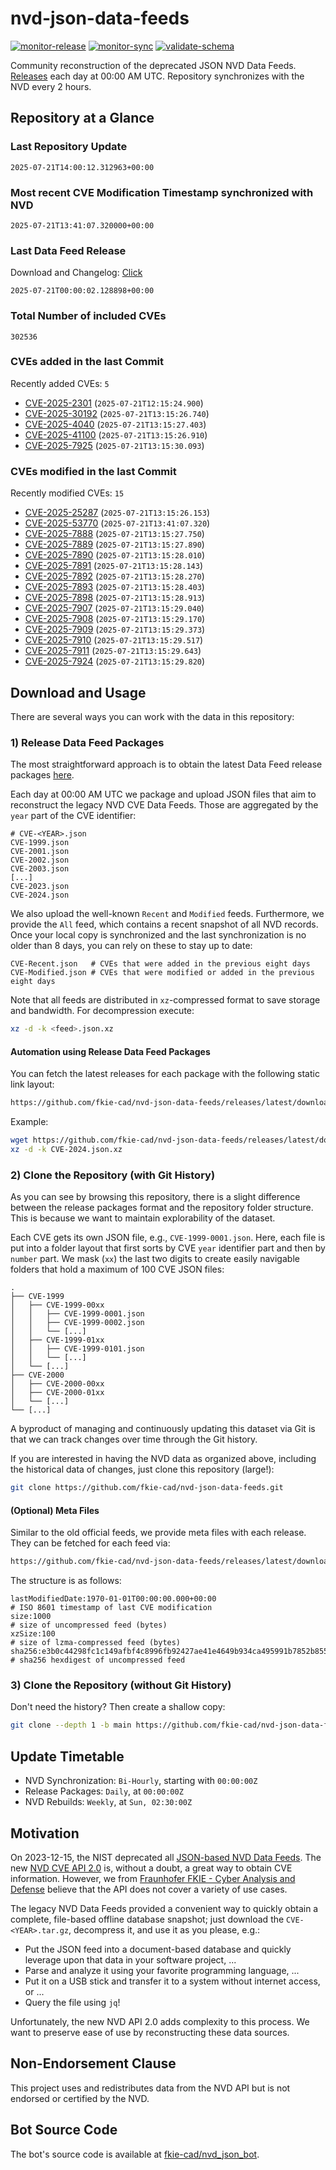 # nvd-json-data-feeds

[![monitor-release](https://github.com/fkie-cad/nvd-json-data-feeds/actions/workflows/monitor_release.yml/badge.svg)](https://github.com/fkie-cad/nvd-json-data-feeds/actions/workflows/monitor_release.yml)
[![monitor-sync](https://github.com/fkie-cad/nvd-json-data-feeds/actions/workflows/monitor_sync.yml/badge.svg)](https://github.com/fkie-cad/nvd-json-data-feeds/actions/workflows/monitor_sync.yml)
[![validate-schema](https://github.com/fkie-cad/nvd-json-data-feeds/actions/workflows/validate_schema.yml/badge.svg)](https://github.com/fkie-cad/nvd-json-data-feeds/actions/workflows/validate_schema.yml)

Community reconstruction of the deprecated JSON NVD Data Feeds.
[Releases](https://github.com/fkie-cad/nvd-json-data-feeds/releases/latest) each day at 00:00 AM UTC.
Repository synchronizes with the NVD every 2 hours.

## Repository at a Glance

### Last Repository Update

```plain
2025-07-21T14:00:12.312963+00:00
```

### Most recent CVE Modification Timestamp synchronized with NVD

```plain
2025-07-21T13:41:07.320000+00:00
```

### Last Data Feed Release

Download and Changelog: [Click](https://github.com/fkie-cad/nvd-json-data-feeds/releases/latest)

```plain
2025-07-21T00:00:02.128898+00:00
```

### Total Number of included CVEs

```plain
302536
```

### CVEs added in the last Commit

Recently added CVEs: `5`

- [CVE-2025-2301](CVE-2025/CVE-2025-23xx/CVE-2025-2301.json) (`2025-07-21T12:15:24.900`)
- [CVE-2025-30192](CVE-2025/CVE-2025-301xx/CVE-2025-30192.json) (`2025-07-21T13:15:26.740`)
- [CVE-2025-4040](CVE-2025/CVE-2025-40xx/CVE-2025-4040.json) (`2025-07-21T13:15:27.403`)
- [CVE-2025-41100](CVE-2025/CVE-2025-411xx/CVE-2025-41100.json) (`2025-07-21T13:15:26.910`)
- [CVE-2025-7925](CVE-2025/CVE-2025-79xx/CVE-2025-7925.json) (`2025-07-21T13:15:30.093`)


### CVEs modified in the last Commit

Recently modified CVEs: `15`

- [CVE-2025-25287](CVE-2025/CVE-2025-252xx/CVE-2025-25287.json) (`2025-07-21T13:15:26.153`)
- [CVE-2025-53770](CVE-2025/CVE-2025-537xx/CVE-2025-53770.json) (`2025-07-21T13:41:07.320`)
- [CVE-2025-7888](CVE-2025/CVE-2025-78xx/CVE-2025-7888.json) (`2025-07-21T13:15:27.750`)
- [CVE-2025-7889](CVE-2025/CVE-2025-78xx/CVE-2025-7889.json) (`2025-07-21T13:15:27.890`)
- [CVE-2025-7890](CVE-2025/CVE-2025-78xx/CVE-2025-7890.json) (`2025-07-21T13:15:28.010`)
- [CVE-2025-7891](CVE-2025/CVE-2025-78xx/CVE-2025-7891.json) (`2025-07-21T13:15:28.143`)
- [CVE-2025-7892](CVE-2025/CVE-2025-78xx/CVE-2025-7892.json) (`2025-07-21T13:15:28.270`)
- [CVE-2025-7893](CVE-2025/CVE-2025-78xx/CVE-2025-7893.json) (`2025-07-21T13:15:28.403`)
- [CVE-2025-7898](CVE-2025/CVE-2025-78xx/CVE-2025-7898.json) (`2025-07-21T13:15:28.913`)
- [CVE-2025-7907](CVE-2025/CVE-2025-79xx/CVE-2025-7907.json) (`2025-07-21T13:15:29.040`)
- [CVE-2025-7908](CVE-2025/CVE-2025-79xx/CVE-2025-7908.json) (`2025-07-21T13:15:29.170`)
- [CVE-2025-7909](CVE-2025/CVE-2025-79xx/CVE-2025-7909.json) (`2025-07-21T13:15:29.373`)
- [CVE-2025-7910](CVE-2025/CVE-2025-79xx/CVE-2025-7910.json) (`2025-07-21T13:15:29.517`)
- [CVE-2025-7911](CVE-2025/CVE-2025-79xx/CVE-2025-7911.json) (`2025-07-21T13:15:29.643`)
- [CVE-2025-7924](CVE-2025/CVE-2025-79xx/CVE-2025-7924.json) (`2025-07-21T13:15:29.820`)


## Download and Usage

There are several ways you can work with the data in this repository:

### 1) Release Data Feed Packages

The most straightforward approach is to obtain the latest Data Feed release packages [here](https://github.com/fkie-cad/nvd-json-data-feeds/releases/latest).

Each day at 00:00 AM UTC we package and upload JSON files that aim to reconstruct the legacy NVD CVE Data Feeds.
Those are aggregated by the `year` part of the CVE identifier:

```
# CVE-<YEAR>.json
CVE-1999.json
CVE-2001.json
CVE-2002.json
CVE-2003.json
[...]
CVE-2023.json
CVE-2024.json
```

We also upload the well-known `Recent` and `Modified` feeds.
Furthermore, we provide the `All` feed, which contains a recent snapshot of all NVD records.
Once your local copy is synchronized and the last synchronization is no older than 8 days, you can rely on these to stay up to date:

```plain
CVE-Recent.json   # CVEs that were added in the previous eight days
CVE-Modified.json # CVEs that were modified or added in the previous eight days
```

Note that all feeds are distributed in `xz`-compressed format to save storage and bandwidth.
For decompression execute:

```sh
xz -d -k <feed>.json.xz
```

#### Automation using Release Data Feed Packages

You can fetch the latest releases for each package with the following static link layout:

```sh
https://github.com/fkie-cad/nvd-json-data-feeds/releases/latest/download/CVE-<YEAR>.json.xz
```

Example:

```sh
wget https://github.com/fkie-cad/nvd-json-data-feeds/releases/latest/download/CVE-2024.json.xz
xz -d -k CVE-2024.json.xz
```

### 2) Clone the Repository (with Git History)

As you can see by browsing this repository, there is a slight difference between the release packages format and the repository folder structure.
This is because we want to maintain explorability of the dataset.

Each CVE gets its own JSON file, e.g., `CVE-1999-0001.json`.
Here, each file is put into a folder layout that first sorts by CVE `year` identifier part and then by `number` part.
We mask (`xx`) the last two digits to create easily navigable folders that hold a maximum of 100 CVE JSON files:

```plain
.
├── CVE-1999
│   ├── CVE-1999-00xx
│   │   ├── CVE-1999-0001.json
│   │   ├── CVE-1999-0002.json
│   │   └── [...]
│   ├── CVE-1999-01xx
│   │   ├── CVE-1999-0101.json
│   │   └── [...]
│   └── [...]
├── CVE-2000
│   ├── CVE-2000-00xx
│   ├── CVE-2000-01xx
│   └── [...]
└── [...]
```

A byproduct of managing and continuously updating this dataset via Git is that we can track changes over time through the Git history.

If you are interested in having the NVD data as organized above, including the historical data of changes, just clone this repository (large!):

```sh
git clone https://github.com/fkie-cad/nvd-json-data-feeds.git
```

#### (Optional) Meta Files

Similar to the old official feeds, we provide meta files with each release. They can be fetched for each feed via:

```sh
https://github.com/fkie-cad/nvd-json-data-feeds/releases/latest/download/CVE-<YEAR>.meta
```

The structure is as follows:

```plain
lastModifiedDate:1970-01-01T00:00:00.000+00:00                          # ISO 8601 timestamp of last CVE modification
size:1000                                                               # size of uncompressed feed (bytes)
xzSize:100                                                              # size of lzma-compressed feed (bytes)
sha256:e3b0c44298fc1c149afbf4c8996fb92427ae41e4649b934ca495991b7852b855 # sha256 hexdigest of uncompressed feed
```

### 3) Clone the Repository (without Git History)

Don't need the history? Then create a shallow copy:

```sh
git clone --depth 1 -b main https://github.com/fkie-cad/nvd-json-data-feeds.git
```


## Update Timetable

* NVD Synchronization: `Bi-Hourly`, starting with `00:00:00Z`
* Release Packages: `Daily`, at `00:00:00Z`
* NVD Rebuilds: `Weekly`, at `Sun, 02:30:00Z`


## Motivation

On 2023-12-15, the NIST deprecated all [JSON-based NVD Data Feeds](https://nvd.nist.gov/vuln/data-feeds#divRetirementBanner-1).
The new [NVD CVE API 2.0](https://nvd.nist.gov/developers/vulnerabilities) is, without a doubt, a great way to obtain CVE information.
However, we from [Fraunhofer FKIE - Cyber Analysis and Defense](https://www.fkie.fraunhofer.de/en/departments/cad.html) believe that the API does not cover a variety of use cases.

The legacy NVD Data Feeds provided a convenient way to quickly obtain a complete, file-based offline database snapshot; just download the `CVE-<YEAR>.tar.gz`, decompress it, and use it as you please, e.g.:

- Put the JSON feed into a document-based database and quickly leverage upon that data in your software project, ...
- Parse and analyze it using your favorite programming language, ...
- Put it on a USB stick and transfer it to a system without internet access, or ...
- Query the file using `jq`!

Unfortunately, the new NVD API 2.0 adds complexity to this process.
We want to preserve ease of use by reconstructing these data sources.

## Non-Endorsement Clause

This project uses and redistributes data from the NVD API but is not endorsed or certified by the NVD.

## Bot Source Code

The bot's source code is available at [fkie-cad/nvd\_json\_bot](https://github.com/fkie-cad/nvd_json_bot).